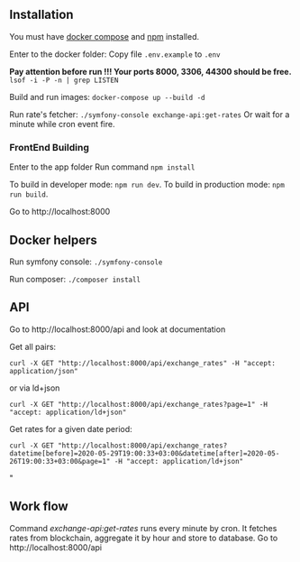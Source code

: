 ## Installation

You must have [docker compose](https://docs.docker.com/compose/install/) and [npm](https://www.npmjs.com/get-npm) installed.

Enter to the docker folder:
Copy file `.env.example` to `.env`

**Pay attention before run !!! Your ports 8000, 3306, 44300 should be free.** `lsof -i -P -n | grep LISTEN`

Build and run images: `docker-compose up --build -d`

Run rate's fetcher: `./symfony-console exchange-api:get-rates`
Or wait for a minute while cron event fire.

### FrontEnd Building

Enter to the app folder
Run command `npm install`

To build in developer mode: `npm run dev`.
To build in production mode: `npm run build`.

Go to http://localhost:8000

## Docker helpers 

Run symfony console: `./symfony-console`

Run composer: `./composer install`

## API

Go to http://localhost:8000/api and look at documentation

Get all pairs:

    curl -X GET "http://localhost:8000/api/exchange_rates" -H "accept: application/json"
    
or via ld+json

    curl -X GET "http://localhost:8000/api/exchange_rates?page=1" -H "accept: application/ld+json"
    
Get rates for a given date period:

    curl -X GET "http://localhost:8000/api/exchange_rates?datetime[before]=2020-05-29T19:00:33+03:00&datetime[after]=2020-05-26T19:00:33+03:00&page=1" -H "accept: application/ld+json"
"
    
## Work flow

Command *exchange-api:get-rates* runs every minute by cron. It fetches rates from blockchain, aggregate it by hour and store to database.
Go to http://localhost:8000/api 

